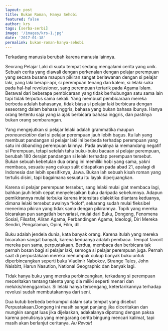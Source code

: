 ```yaml
---
layout: post
title: Bukan Roman, Hanya Sehobi
featured: false
author: krs
tags: [serba-serbi]
image: '/images/krs-1.jpg'
date: '2017-01-18'
permalink: bukan-roman-hanya-sehobi
---
```


Terkadang manusia berubah karena manusia lainnya.

Seorang Pelajar Laki di suatu tempat sedang mengalami cerita yang unik. Sebuah cerita yang diawali dengan perkenalan dengan pelajar perempuan yang secara busana maupun pikiran sangat berlawanan dengan si pelajar laki, yang laki berapi-api, si perempuan tenang dan kalem, si lelaki suka pada hal-hal revolusioner, sang perempuan tertarik pada Agama Islam. Berawal dari beberapa pembicaraan yang tidak berhubungan satu sama lain tapi tidak terputus sama sekali. Yang membuat pembicaraan mereka berbeda adalah bahasanya, tidak biasa si pelajar laki berbicara dengan seseorang dalam bahasa inggris, bahasa yang bukan bahasa ibunya. Hanya orang tertentu saja yang ia ajak berbicara bahasa inggris, dan pastinya bukan orang sembarangan.

Yang mengejutkan si pelajar lelaki adalah grammatika maupun _pronounciation_ dari si pelajar perempuan jauh lebih bagus. Itu lah yang membuat pandangan si pelajar laki ini berbeda terhadap perempuan yang satu ini dibanding perempuan lainnya. Pada awalnya ia memandang negatif si Perempuan, tetapi setelah tahu buku-buku bacaan si pelajar perempuan, berubah 180 derajat pandangan si lelaki terhadap perempuan tersebut. Bukan sebuah kebetulan dua orang ini memiliki hobi yang sama, yakni membaca, sesuatu yang cukup sulit didapatkan pada abad 21, apalagi di Indonesia dan lebih spesifiknya, Jawa. Bukan lah sebuah kisah roman yang tertulis disini, tapi bagaimana sesuatu itu layak diperjuangkan.

Karena si pelajar perempuan tersebut, sang lelaki mulai giat membaca lagi, bahkan jauh lebih cepat menyelesaikan buku daripada sebelumnya. Adapun pemikirannya mulai terbuka karena intensitas dialektika diantara keduanya, dimana lelaki tersebut awalnya “kolot”, sekarang sudah mulai fleksibel menerima pikiran yang tidak sama dengan pikirannya. Topik yang mereka bicarakan pun sangatlah bervariasi, mulai dari Buku, Dongeng, Fenomena Sosial, Filsafat, Aliran Agama, Perbandingan Agama, Ideologi, Diri Mereka Sendiri, Pengalaman, Opini, Film, dll.

Buku adalah jendela dunia, kata banyak orang. Karena itulah yang mereka bicarakan sangat banyak, karena keduanya adalah pembaca. Tempat favorit mereka pun sama, perpustakaan. Berdua, membaca dan berbicara tak pernah bosan bagi si pelajar laki, semoga si pelajar perempuan juga. Pernah saat di perpustakaan mereka menumpuk cukup banyak buku untuk diperbincangkan seperti buku Vladimir Nabokov, Strange Tales, John Naisbitt, Harun Nasution, National Geographic dan banyak lagi.

Tidak hanya buku yang mereka perbincangkan, terkadang si perempuan meceritakan tentang talenta yang dia miliki seperti menari dan melukis/menggambar. Si lelaki hanya tercengang, ketertarikannya terhadap revolusi sudah membutakannya dari seni.

Dua kutub berbeda berkumpul dalam satu tempat yang disebut Perpustakaan.Dongeng ini masih sangat panjang jika diceritakan dan mungkin sangat luas jika dijelaskan, adakalanya dipotong dengan paksa karena penulisnya yang mengarang cerita bingung mencari kalimat, tapi masih akan berlanjut ceritanya. _Au Revoir_!
